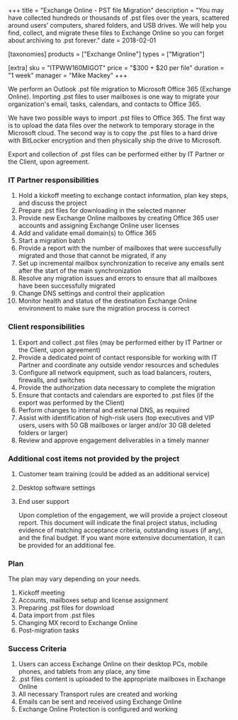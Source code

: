 +++
title = "Exchange Online - PST file Migration"
description = "You may have collected hundreds or thousands of .pst files over the years, scattered around users’ computers, shared folders, and USB drives. We will help you find, collect, and migrate these files to Exchange Online so you can forget about archiving to .pst forever."
date = 2018-02-01

[taxonomies]
products = ["Exchange Online"]
types = ["Migration"]

[extra]
sku = "ITPWW160MIGOT"
price = "$300 + $20 per file"
duration = "1 week"
manager = "Mike Mackey"
+++

We perform an Outlook .pst file migration to Microsoft Office 365
(Exchange Online). Importing .pst files to user mailboxes is one way to
migrate your organization's email, tasks, calendars, and contacts to
Office 365.

We have two possible ways to import .pst files to Office 365. The first
way is to upload the data files over the network to temporary storage in
the Microsoft cloud. The second way is to copy the .pst files to a hard
drive with BitLocker encryption and then physically ship the drive to
Microsoft.

Export and collection of .pst files can be performed either by IT
Partner or the Client, upon agreement.

### IT Partner responsibilities

1.  Hold a kickoff meeting to exchange contact information, plan key
    steps, and discuss the project
2.  Prepare .pst files for downloading in the selected manner
3.  Provide new Exchange Online mailboxes by creating Office 365 user
    accounts and assigning Exchange Online user licenses
4.  Add and validate email domain(s) to Office 365
5.  Start a migration batch
6.  Provide a report with the number of mailboxes that were successfully
    migrated and those that cannot be migrated, if any
7.  Set up incremental mailbox synchronization to receive any emails
    sent after the start of the main synchronization
8.  Resolve any migration issues and errors to ensure that all mailboxes
    have been successfully migrated
9.  Change DNS settings and control their application
10. Monitor health and status of the destination Exchange Online
    environment to make sure the migration process is correct

### Client responsibilities

1.  Export and collect .pst files (may be performed either by IT Partner
    or the Client, upon agreement)
2.  Provide a dedicated point of contact responsible for working with IT
    Partner and coordinate any outside vendor resources and schedules
3.  Configure all network equipment, such as load balancers, routers,
    firewalls, and switches
4.  Provide the authorization data necessary to complete the migration
5.  Ensure that contacts and calendars are exported to .pst files (if
    the export was performed by the Client)
6.  Perform changes to internal and external DNS, as required
7.  Assist with identification of high-risk users (top executives and
    VIP users, users with 50 GB mailboxes or larger and/or 30
    GB deleted folders or larger)
8.  Review and approve engagement deliverables in a timely manner

### Additional cost items not provided by the project

1.  Customer team training (could be added as an additional service)
2.  Desktop software settings
3.  End user support

    Upon completion of the engagement, we will provide a project
    closeout report. This document will indicate the final project
    status, including evidence of matching acceptance criteria,
    outstanding issues (if any), and the final budget. If you want more extensive
    documentation, it can be provided for an additional fee.

### Plan

The plan may vary depending on your needs.

1.  Kickoff meeting
2.  Accounts, mailboxes setup and license assignment
3.  Preparing .pst files for download
4.  Data import from .pst files
5.  Changing MX record to Exchange Online
6.  Post-migration tasks

### Success Criteria

1.  Users can access Exchange Online on their desktop PCs, mobile
    phones, and tablets from any place, any time
2.  .pst files content is uploaded to the appropriate mailboxes in
    Exchange Online
3.  All necessary Transport rules are created and working
4.  Emails can be sent and received using Exchange Online
5.  Exchange Online Protection is configured and working
